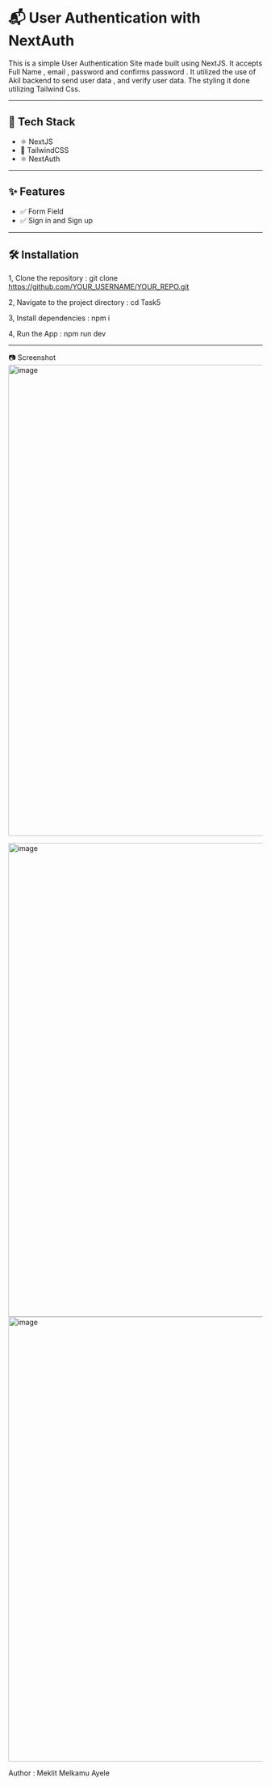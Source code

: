 # 📬 User Authentication with NextAuth 
This is a simple User Authentication Site made built using NextJS. It accepts Full Name , email , password and confirms password . It utilized the use of Akil backend to send user data , and verify user data. The styling it done utilizing Tailwind Css.

---

## 🚀 Tech Stack

- ⚛️ NextJS
- 🎨 TailwindCSS
- ⚛️ NextAuth

--- 

## ✨ Features

- ✅ Form Field
- ✅ Sign in and Sign up

---
## 🛠️ Installation

1, Clone the repository : git clone https://github.com/YOUR_USERNAME/YOUR_REPO.git

2, Navigate to the project directory : cd Task5

3, Install dependencies : npm i

4, Run the App : npm run dev

--- 
📷 Screenshot
<img width="1917" height="932" alt="image" src="https://github.com/user-attachments/assets/4f466279-16d0-495f-a3ac-528f7af275ed" />


<img width="1912" height="937" alt="image" src="https://github.com/user-attachments/assets/e902c451-c68b-458e-b368-76923ccd95e3" />

<img width="1919" height="880" alt="image" src="https://github.com/user-attachments/assets/effa2bdf-78af-4a82-bd39-88237adb9d8a" />



Author : Meklit Melkamu Ayele



